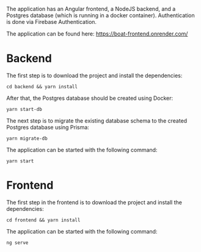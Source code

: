 The application has an Angular frontend, a NodeJS backend, and a Postgres database (which is running in a docker container). Authentication is done via Firebase Authentication.

The application can be found here: https://boat-frontend.onrender.com/

# Backend

The first step is to download the project and install the dependencies:

`cd backend && yarn install`

After that, the Postgres database should be created using Docker:

`yarn start-db`

The next step is to migrate the existing database schema to the created Postgres database using Prisma:

`yarn migrate-db`

The application can be started with the following command:

`yarn start`

# Frontend

The first step in the frontend is to download the project and install the dependencies:

`cd frontend && yarn install`

The application can be started with the following command:

`ng serve`
